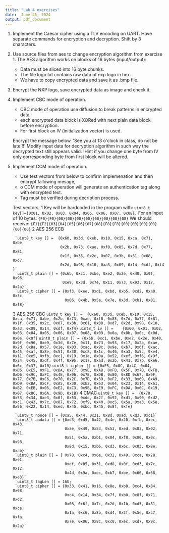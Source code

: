 ```yaml
---
title: "Lab 4 exercises"
date:  June 25, 2024
output: pdf_document
---
```


1. Implement the Caesar cipher using a TLV encoding on UART. Have separate commands for encryption and decryption. Shift by 3 characters.
2. Use source files from aes to change encryption algorithm from exercise 1.
   The AES algorithm works on blocks of 16 bytes (input/output):
    *  Data must be sliced into 16 byte chunks.
    *  The file logo.txt contains raw data of nxp logo in hex.
    *  We have to copy encrypted data and save it as .bmp file.
3. Encrypt the NXP logo, save encrypted data as image and check it.
4. Implement CBC mode of operation.
    * CBC mode of operation use diffusion to break patterns in encrypted data.
    * each encrypted data block is XORed with next plain data block before encryption.
    * For first block an IV (initialization vector) is used.

   Encrypt the message below.
   'See you at 13 o'clock in class, do not be late!!!'
   Modify input data for decryption algorithm in such way the decrypted text still appears valid.
   !Hint if you change one byte from IV only corresponding byte from first block will be altered.
6. Implement CCM mode of operation.


	* Use test vectors from below to confirm implemenation and then encrypt fallowing mesage,
    *  o CCM mode of operation will generate an authentication tag along with encrypted text.
    * Tag must be verified during decription process.

    Test vectors:
    1
	    Key will be hardcoded in the program with:
        `uint8_t key[]={0x01, 0x02, 0x03, 0x04, 0x05, 0x06, 0x07, 0x08};`
	    For an input of 10 bytes: `{F0}{F0}{00}{00}{00}{00}{00}{00}{08}{08}`
        We should receive: `{F1}{F2}{03}{04}{05}{06}{07}{08}{F8}{F8}{00}{00}{00}{00}{00}{00}`
	2 AES 256 ECB

        `uint8_t key [] =  {0x60, 0x3d, 0xeb, 0x10, 0x15, 0xca, 0x71, 0xbe,
                            0x2b, 0x73, 0xae, 0xf0, 0x85, 0x7d, 0x77, 0x81,
                            0x1f, 0x35, 0x2c, 0x07, 0x3b, 0x61, 0x08, 0xd7,
                            0x2d, 0x98, 0x10, 0xa3, 0x09, 0x14, 0xdf, 0xf4 }`
        `uint8_t plain [] = {0x6b, 0xc1, 0xbe, 0xe2, 0x2e, 0x40, 0x9f, 0x96,
                             0xe9, 0x3d, 0x7e, 0x11, 0x73, 0x93, 0x17, 0x2a}`
		`uint8_t cipher [] = {0xf3, 0xee, 0xd1, 0xbd, 0xb5, 0xd2, 0xa0, 0x3c,
		                      0x06, 0x4b, 0x5a, 0x7e, 0x3d, 0xb1, 0x81, 0xf8}`
	3 AES 256 CBC
	    `uint8_t key [] =  {0x60, 0x3d, 0xeb, 0x10, 0x15, 0xca, 0x71, 0xbe,
                            0x2b, 0x73, 0xae, 0xf0, 0x85, 0x7d, 0x77, 0x81,
                            0x1f, 0x35, 0x2c, 0x07, 0x3b, 0x61, 0x08, 0xd7,
                            0x2d, 0x98, 0x10, 0xa3, 0x09, 0x14, 0xdf, 0xf4}`
        `uint8_t iv [] =    {0x00, 0x01, 0x02, 0x03, 0x04, 0x05, 0x06, 0x07,
                             0x08, 0x09, 0x0a, 0x0b, 0x0c, 0x0d, 0x0e, 0x0f}`
        `uint8_t plain [] = {0x6b, 0xc1, 0xbe, 0xe2, 0x2e, 0x40, 0x9f, 0x96,
                             0xe9, 0x3d, 0x7e, 0x11, 0x73, 0x93, 0x17, 0x2a,
							 0xae, 0x2d, 0x8a, 0x57, 0x1e, 0x03, 0xac, 0x9c,
							 0x9e, 0xb7, 0x6f, 0xac, 0x45, 0xaf, 0x8e, 0x51,
							 0x30, 0xc8, 0x1c, 0x46, 0xa3, 0x5c, 0xe4, 0x11,
							 0xe5, 0xfb, 0xc1, 0x19, 0x1a, 0x0a, 0x52, 0xef,
							 0xf6, 0x9f, 0x24, 0x45, 0xdf, 0x4f, 0x9b, 0x17,
							 0xad, 0x2b, 0x41, 0x7b, 0xe6, 0x6c, 0x37, 0x10}`
        `uint8_t cipher [] = {0xF5, 0x8C, 0x4C, 0x04, 0xD6, 0xE5, 0xF1, 0xBA,
                              0x77, 0x9E, 0xAB, 0xFB, 0x5F, 0x7B, 0xFB, 0xD6,
                              0x9C, 0xFC, 0x4E, 0x96, 0x7E, 0xDB, 0x80, 0x8D
                              0x67, 0x9F, 0x77, 0x7B, 0xC6, 0x70, 0x2C, 0x7D,
                              0x39, 0xF2, 0x33, 0x69, 0xA9, 0xD9, 0xBA, 0xCF,
                              0xA5, 0x30, 0xE2, 0x63, 0x04, 0x23, 0x14, 0x61,
                              0xB2, 0xEB, 0x05, 0xE2, 0xC3, 0x9B, 0xE9, 0xFC,
                              0xDA, 0x6C, 0x19, 0x07, 0x8C, 0x6A, 0x9D, 0x1B}`
    4 CMAC
        `uint8_t key [] =  {0x70, 0x53, 0x34, 0xe3, 0x0f, 0x53, 0xdd, 0x2f,
                            0x92, 0xd1, 0x90, 0xd2, 0xc1, 0x43, 0x7c, 0x87,
                            0x72, 0xf9, 0x40, 0xc5, 0x5a, 0xa3, 0x5e, 0x56,
                            0x22, 0x14, 0xed, 0x45, 0xbd, 0x45, 0x8f, 0xfe}`

        `uint8_t nonce [] = {0xa5, 0x44, 0x21, 0x8d, 0xad, 0xd3, 0xc1}`
        `uint8_t aadata [] = {0xd3, 0xd5, 0x42, 0x4e, 0x20, 0xfb, 0xec, 0x43,
                              0xae, 0x49, 0x53, 0x53, 0xed, 0x83, 0x02, 0x71,
                              0x51, 0x5a, 0xb1, 0x04, 0xf8, 0x86, 0x0c, 0x98,
                              0x8d, 0x15, 0xb6, 0xd3, 0x6c, 0x03, 0x8e, 0xab}`
        `uint8_t plain [] = { 0x78, 0xc4, 0x6e, 0x32, 0x49, 0xca, 0x28, 0xe1,
                              0xef, 0x05, 0x31, 0xd8, 0x0f, 0xd3, 0x7c, 0x12,
                              0x4d, 0x9a, 0xec, 0xb7, 0xbe, 0x66, 0x68, 0xe3}`
        `uint8_t tagLen [] = 16U;
        `uint8_t cipher [] = {0x33, 0x41, 0x16, 0x8e, 0xb8, 0xc4, 0x84, 0x68,
                              0xc4, 0x14, 0x34, 0x7f, 0xb0, 0x8f, 0x71, 0xd2,
                              0x08, 0x6f, 0x7c, 0x2d, 0x1b, 0xd5, 0x81, 0xce,
                              0x1a, 0xc6, 0x8b, 0xd4, 0x2f, 0x5e, 0xc7, 0xfa,
                              0x7e, 0x06, 0x8c, 0xc0, 0xec, 0xd7, 0x9c, 0x2a}`
